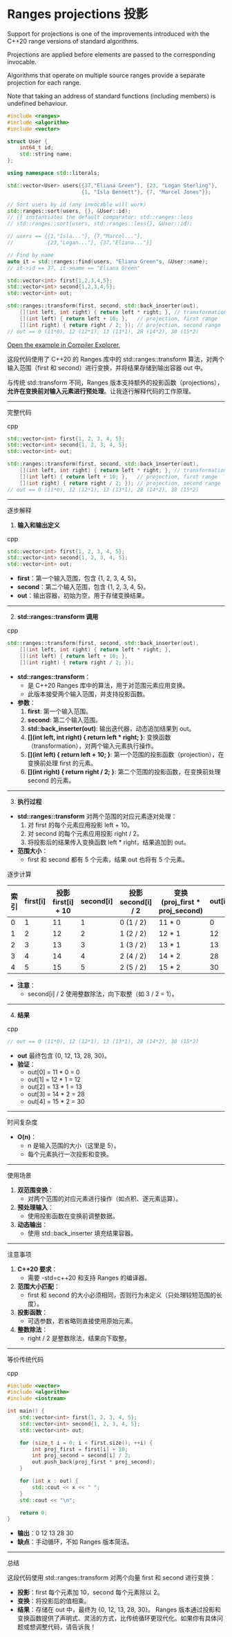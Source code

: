 

# Ranges projections  投影

Support for projections is one of the improvements introduced with the C++20 range versions of standard algorithms.

Projections are applied before elements are passed to the corresponding invocable.

Algorithms that operate on multiple source ranges provide a separate projection for each range.

Note that taking an address of standard functions (including members) is undefined behaviour.

```c++
#include <ranges>
#include <algorithm>
#include <vector>

struct User {
    int64_t id;
    std::string name;
};

using namespace std::literals;

std::vector<User> users{{37,"Eliana Green"}, {23, "Logan Sterling"},
                        {1, "Isla Bennett"}, {7, "Marcel Jones"}};

// Sort users by id (any invocable will work)
std::ranges::sort(users, {}, &User::id);
// {} instantiates the default comparator: std::ranges::less
// std::ranges::sort(users, std::ranges::less{}, &User::id);

// users == {{1,"Isla..."}, {7,"Marcel..."},
//           {23,"Logan..."}, {37,"Eliana..."}}

// Find by name
auto it = std::ranges::find(users, "Eliana Green"s, &User::name);
// it->id == 37, it->name == "Eliana Green"

std::vector<int> first{1,2,3,4,5};
std::vector<int> second{1,2,3,4,5};
std::vector<int> out;

std::ranges::transform(first, second, std::back_inserter(out), 
    [](int left, int right) { return left * right; }, // transformation
    [](int left) { return left + 10; },   // projection, first range
    [](int right) { return right / 2; }); // projection, second range
// out == 0 (11*0), 12 (12*1), 13 (13*1), 28 (14*2), 30 (15*2)
```

[Open the example in Compiler Explorer.](https://compiler-explorer.com/z/W1GYv1aET)

这段代码使用了 C++20 的 Ranges 库中的 std::ranges::transform 算法，对两个输入范围（first 和 second）进行变换，并将结果存储到输出容器 out 中。

与传统 std::transform 不同，Ranges 版本支持额外的投影函数（projections），**允许在变换前对输入元素进行预处理**。让我逐行解释代码的工作原理。

------

完整代码

cpp

```cpp
std::vector<int> first{1, 2, 3, 4, 5};
std::vector<int> second{1, 2, 3, 4, 5};
std::vector<int> out;

std::ranges::transform(first, second, std::back_inserter(out), 
    [](int left, int right) { return left * right; }, // transformation
    [](int left) { return left + 10; },   // projection, first range
    [](int right) { return right / 2; }); // projection, second range
// out == 0 (11*0), 12 (12*1), 13 (13*1), 28 (14*2), 30 (15*2)
```

------

逐步解释

1. **输入和输出定义**

cpp

```cpp
std::vector<int> first{1, 2, 3, 4, 5};
std::vector<int> second{1, 2, 3, 4, 5};
std::vector<int> out;
```

- **first**：第一个输入范围，包含 {1, 2, 3, 4, 5}。
- **second**：第二个输入范围，包含 {1, 2, 3, 4, 5}。
- **out**：输出容器，初始为空，用于存储变换结果。

------

2. **std::ranges::transform 调用**

cpp

```cpp
std::ranges::transform(first, second, std::back_inserter(out), 
    [](int left, int right) { return left * right; }, 
    [](int left) { return left + 10; }, 
    [](int right) { return right / 2; });
```

- **std::ranges::transform**：
  - 是 C++20 Ranges 库中的算法，用于对范围元素应用变换。
  - 此版本接受两个输入范围，并支持投影函数。
- **参数**：
  1. **first**: 第一个输入范围。
  2. **second**: 第二个输入范围。
  3. **std::back_inserter(out)**: 输出迭代器，动态追加结果到 out。
  4. **[](int left, int right) { return left \* right; }**: 变换函数（transformation），对两个输入元素执行操作。
  5. **[](int left) { return left + 10; }**: 第一个范围的投影函数（projection），在变换前处理 first 的元素。
  6. **[](int right) { return right / 2; }**: 第二个范围的投影函数，在变换前处理 second 的元素。

------

3. **执行过程**

- **std::ranges::transform** 对两个范围的对应元素逐对处理：
  1. 对 first 的每个元素应用投影 left + 10。
  2. 对 second 的每个元素应用投影 right / 2。
  3. 将投影后的结果传入变换函数 left * right，结果追加到 out。
- **范围大小**：
  - first 和 second 都有 5 个元素，结果 out 也将有 5 个元素。

逐步计算

| 索引 | first[i] | 投影 first[i] + 10 | second[i] | 投影 second[i] / 2 | 变换 (proj_first * proj_second) | out[i] |
| ---- | -------- | ------------------ | --------- | ------------------ | ------------------------------- | ------ |
| 0    | 1        | 11                 | 1         | 0 (1 / 2)          | 11 * 0                          | 0      |
| 1    | 2        | 12                 | 2         | 1 (2 / 2)          | 12 * 1                          | 12     |
| 2    | 3        | 13                 | 3         | 1 (3 / 2)          | 13 * 1                          | 13     |
| 3    | 4        | 14                 | 4         | 2 (4 / 2)          | 14 * 2                          | 28     |
| 4    | 5        | 15                 | 5         | 2 (5 / 2)          | 15 * 2                          | 30     |

- **注意**：
  - second[i] / 2 使用整数除法，向下取整（如 3 / 2 = 1）。

------

4. **结果**

cpp

```cpp
// out == 0 (11*0), 12 (12*1), 13 (13*1), 28 (14*2), 30 (15*2)
```

- **out** 最终包含 {0, 12, 13, 28, 30}。
- **验证**：
  - out[0] = 11 * 0 = 0
  - out[1] = 12 * 1 = 12
  - out[2] = 13 * 1 = 13
  - out[3] = 14 * 2 = 28
  - out[4] = 15 * 2 = 30

------

时间复杂度

- **O(n)**：
  - n 是输入范围的大小（这里是 5）。
  - 每个元素执行一次投影和变换。

------

使用场景

1. **双范围变换**：
   - 对两个范围的对应元素进行操作（如点积、逐元素运算）。
2. **预处理输入**：
   - 使用投影函数在变换前调整数据。
3. **动态输出**：
   - 使用 std::back_inserter 填充结果容器。

------

注意事项

1. **C++20 要求**：
   - 需要 -std=c++20 和支持 Ranges 的编译器。
2. **范围大小匹配**：
   - first 和 second 的大小必须相同，否则行为未定义（只处理较短范围的长度）。
3. **投影函数**：
   - 可选参数，若省略则直接使用原始元素。
4. **整数除法**：
   - right / 2 是整数除法，结果向下取整。

------

等价传统代码

cpp

```cpp
#include <vector>
#include <algorithm>
#include <iostream>

int main() {
    std::vector<int> first{1, 2, 3, 4, 5};
    std::vector<int> second{1, 2, 3, 4, 5};
    std::vector<int> out;

    for (size_t i = 0; i < first.size(); ++i) {
        int proj_first = first[i] + 10;
        int proj_second = second[i] / 2;
        out.push_back(proj_first * proj_second);
    }

    for (int x : out) {
        std::cout << x << " ";
    }
    std::cout << "\n";

    return 0;
}
```

- **输出**：0 12 13 28 30
- **缺点**：手动循环，不如 Ranges 版本简洁。

------

总结

这段代码使用 std::ranges::transform 对两个向量 first 和 second 进行变换：

- **投影**：first 每个元素加 10，second 每个元素除以 2。
- **变换**：将投影后的值相乘。
- **结果**：存储在 out 中，最终为 {0, 12, 13, 28, 30}。 Ranges 版本通过投影和变换函数提供了声明式、灵活的方式，比传统循环更现代化。如果你有具体问题或想调整代码，请告诉我！